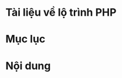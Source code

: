 Tài liệu về lộ trình PHP
==================


Mục lục
======
<!--ts-->
  
<!--te-->


Nội dung
=======


<!--stackedit_data:
eyJoaXN0b3J5IjpbLTk5ODM1Njk4MiwtNjMyNzMzMzgzXX0=
-->